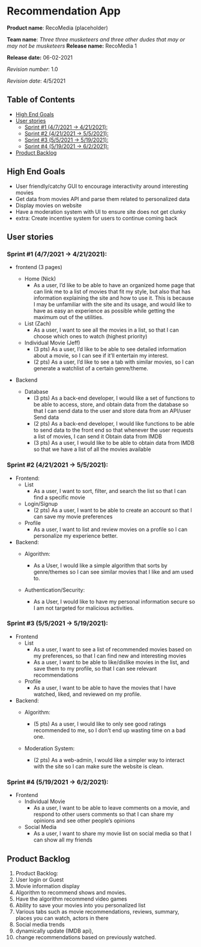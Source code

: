 
Recommendation App
===
**Product name**: RecoMedia (placeholder)

**Team name**: *Three three musketeers and three other dudes that may or may not be musketeers*
**Release name:** RecoMedia 1

**Release date:** 06-02-2021

*Revision number*: 1.0

*Revision date*: 4/5/2021

## Table of Contents

- [High End Goals](#HighEndGoal)
- [User stories](#userstory)
    - [Sprint #1 (4/7/2021 -> 4/21/2021):](#sprint1)
    - [Sprint #2 (4/21/2021 -> 5/5/2021):](#sprint2)
    - [Sprint #3 (5/5/2021 -> 5/19/2021):](#sprint3)
    - [Sprint #4 (5/19/2021 -> 6/2/2021):](#sprint4)
- [Product Backlog](#backlog)

## High End Goals <a name="HighEndGoal"></a>

- User friendly/catchy GUI to encourage interactivity around interesting movies
- Get data from movies API and parse them related to personalized data
- Display movies on website 
- Have a moderation system with UI to ensure site does not get clunky 
- extra: Create incentive system for users to continue coming back


User stories<a name="userstory"></a>
---
### Sprint #1 (4/7/2021 -> 4/21/2021):<a name="sprint1"></a>
- frontend (3 pages)
    - Home (Nick)
        - As a user, I’d like to be able to have an organized home page that can link me to a list of movies that fit my style, but also that has information explaining the site and how to use it. This is because I may be unfamiliar with the site and its usage, and would like to have as easy an experience as possible while getting the maximum out of the utilities.
    - List (Zach)
        - As a user, I want to see all the movies in a list, so that I can choose which ones to watch (highest priority) 
    - Individual Movie (Jeff)
        - (3 pts) As a user, I’d like to be able to see detailed information about a movie, so I can see if it’ll entertain my interest. 
        - (2 pts) As a user, I’d like to see a tab with similar movies, so I can generate a watchlist of a certain genre/theme.

- Backend 
    - Database
        - (3 pts) As a back-end developer, I would like a set of functions to be able to access, store, and obtain data from the database so that I can send data to the user and store data from an API/user
Send data
        - (2 pts) As a back-end developer, I would like functions to be able to send data to the front end so that whenever the user requests a list of movies, I can send it
Obtain data from IMDB
        - (3 pts) As a user, I would like to be able to obtain data from IMDB so that we have a list of all the movies available

### Sprint #2 (4/21/2021 -> 5/5/2021): <a name="sprint2"></a>
- Frontend: 
    - List
        - As a user, I want to sort, filter, and search the list so that I can find a specific movie
    - Login/Signup
        - (2 pts) As a user, I want to be able to create an account so that I can save my movie preferences
    - Profile 
        - As a user, I want to list and review movies on a profile so I can personalize my experience better.
- Backend: 
    - Algorithm: 
       - As a User, I would like a simple algorithm that sorts by genre/themes so I can see similar movies that I like and am used to. 

    -  Authentication/Security: 
        -  As a User, I would like to have my personal information secure so I am not targeted for malicious activities. 

### Sprint #3 (5/5/2021 -> 5/19/2021): <a name="sprint3"></a>
- Frontend
    - List
        - As a user, I want to see a list of recommended movies based on my preferences, so that I can find new and interesting movies
        - As a user, I want to be able to like/dislike movies in the list, and save them to my profile, so that I can see relevant recommendations
    - Profile
        -  As a user, I want to be able to have the movies that I have watched, liked, and reviewed on my profile.
- Backend: 
    - Algorithm: 
        - (5 pts) As a user, I would like to only see good ratings recommended to me, so I don’t end up wasting time on a bad one. 

    - Moderation System: 
        - (2 pts) As a web-admin, I would like a simpler way to interact with the site so I can make sure the website is clean. 

### Sprint #4  (5/19/2021 -> 6/2/2021):<a name="sprint4"></a>
- Frontend
    - Individual Movie
        - As a user, I want to be able to leave comments on a movie, and respond to other users comments so that I can share my opinions and see other people’s opinions
    - Social Media
        - As a user, I want to share my movie list on social media so that I can show all my friends


Product Backlog <a name="backlog"></a>
---
1. Product Backlog: 
2. User login or Guest 
3. Movie information display
4. Algorithm to recommend shows and movies.
5. Have the algorithm recommend video games
6. Ability to save your movies into you personalized list
7. Various tabs such as movie recommendations, reviews, summary, places you can watch, actors in there
8. Social media trends 
9. dynamically update (IMDB api), 
10. change recommendations based on previously watched.

